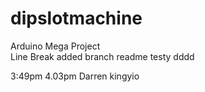 # dipslotmachine
Arduino Mega Project <br>
Line Break added
branch readme
testy
dddd


3:49pm
4.03pm Darren
kingyio
